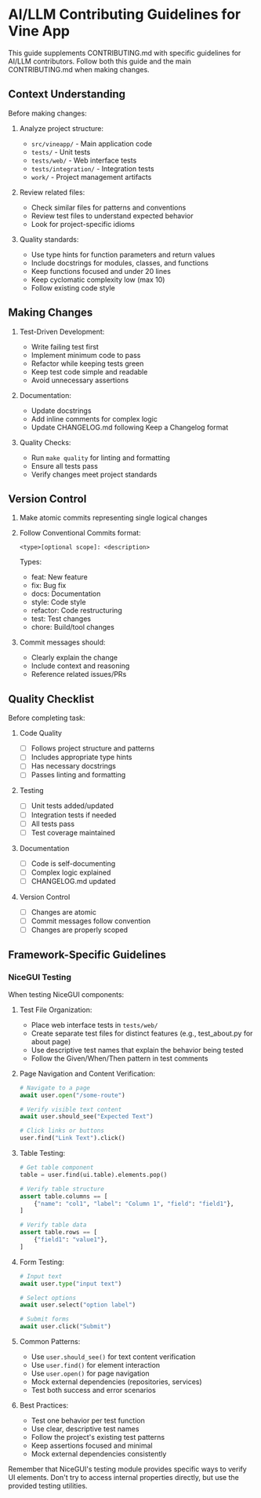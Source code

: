 # AI/LLM Contributing Guidelines for Vine App

This guide supplements CONTRIBUTING.md with specific guidelines for AI/LLM contributors.
Follow both this guide and the main CONTRIBUTING.md when making changes.

## Context Understanding

Before making changes:

1. Analyze project structure:

   - `src/vineapp/` - Main application code
   - `tests/` - Unit tests
   - `tests/web/` - Web interface tests
   - `tests/integration/` - Integration tests
   - `work/` - Project management artifacts

1. Review related files:

   - Check similar files for patterns and conventions
   - Review test files to understand expected behavior
   - Look for project-specific idioms

1. Quality standards:

   - Use type hints for function parameters and return values
   - Include docstrings for modules, classes, and functions
   - Keep functions focused and under 20 lines
   - Keep cyclomatic complexity low (max 10)
   - Follow existing code style

## Making Changes

1. Test-Driven Development:

   - Write failing test first
   - Implement minimum code to pass
   - Refactor while keeping tests green
   - Keep test code simple and readable
   - Avoid unnecessary assertions

1. Documentation:

   - Update docstrings
   - Add inline comments for complex logic
   - Update CHANGELOG.md following Keep a Changelog format

1. Quality Checks:

   - Run `make quality` for linting and formatting
   - Ensure all tests pass
   - Verify changes meet project standards

## Version Control

1. Make atomic commits representing single logical changes

1. Follow Conventional Commits format:

   ```text
   <type>[optional scope]: <description>
   ```

   Types:

   - feat: New feature
   - fix: Bug fix
   - docs: Documentation
   - style: Code style
   - refactor: Code restructuring
   - test: Test changes
   - chore: Build/tool changes

1. Commit messages should:

   - Clearly explain the change
   - Include context and reasoning
   - Reference related issues/PRs

## Quality Checklist

Before completing task:

1. Code Quality

   - [ ] Follows project structure and patterns
   - [ ] Includes appropriate type hints
   - [ ] Has necessary docstrings
   - [ ] Passes linting and formatting

1. Testing

   - [ ] Unit tests added/updated
   - [ ] Integration tests if needed
   - [ ] All tests pass
   - [ ] Test coverage maintained

1. Documentation

   - [ ] Code is self-documenting
   - [ ] Complex logic explained
   - [ ] CHANGELOG.md updated

1. Version Control

   - [ ] Changes are atomic
   - [ ] Commit messages follow convention
   - [ ] Changes are properly scoped

## Framework-Specific Guidelines

### NiceGUI Testing

When testing NiceGUI components:

1. Test File Organization:

   - Place web interface tests in `tests/web/`
   - Create separate test files for distinct features (e.g., test_about.py for about page)
   - Use descriptive test names that explain the behavior being tested
   - Follow the Given/When/Then pattern in test comments

1. Page Navigation and Content Verification:

   ```python
   # Navigate to a page
   await user.open("/some-route")

   # Verify visible text content
   await user.should_see("Expected Text")

   # Click links or buttons
   user.find("Link Text").click()
   ```

1. Table Testing:

   ```python
   # Get table component
   table = user.find(ui.table).elements.pop()

   # Verify table structure
   assert table.columns == [
       {"name": "col1", "label": "Column 1", "field": "field1"},
   ]

   # Verify table data
   assert table.rows == [
       {"field1": "value1"},
   ]
   ```

1. Form Testing:

   ```python
   # Input text
   await user.type("input text")

   # Select options
   await user.select("option label")

   # Submit forms
   await user.click("Submit")
   ```

1. Common Patterns:

   - Use `user.should_see()` for text content verification
   - Use `user.find()` for element interaction
   - Use `user.open()` for page navigation
   - Mock external dependencies (repositories, services)
   - Test both success and error scenarios

1. Best Practices:

   - Test one behavior per test function
   - Use clear, descriptive test names
   - Follow the project's existing test patterns
   - Keep assertions focused and minimal
   - Mock external dependencies consistently

Remember that NiceGUI's testing module provides specific ways to verify UI elements.
Don't try to access internal properties directly, but use the provided testing utilities.
